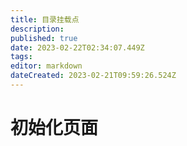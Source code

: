 ```yaml
---
title: 目录挂载点
description: 
published: true
date: 2023-02-22T02:34:07.449Z
tags: 
editor: markdown
dateCreated: 2023-02-21T09:59:26.524Z
---
```


# 初始化页面
